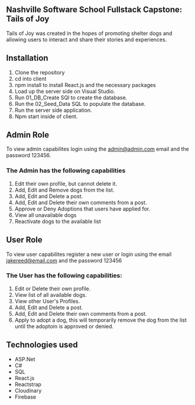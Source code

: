 
## Nashville Software School Fullstack Capstone: Tails of Joy
Tails of Joy was created in the hopes of promoting shelter dogs and allowing users to interact and share their stories and experiences.

## Installation
1. Clone the repository
2. cd into client
3. npm install to install React.js and the necessary packages
4. Load up the server side on Visual Studio.
5. Run 01_DB_Create SQl to create the database.
6. Run the 02_Seed_Data SQL to populate the database.
7. Run the server side application.
8. Npm start inside of client.

## Admin Role
To view admin capabilites login using the admin@admin.com email and the password 123456.
### The Admin has the following capabilities
1. Edit their own profile, but cannot delete it.
2. Add, Edit and Remove dogs from the list.
3. Add, Edit and Delete a post.
4. Add, Edit and Delete their own comments from a post.
5. Approve or Deny Adoptions that users have applied for.
6. View all unavailable dogs
7. Reactivate dogs to the available list


## User Role
To view user capabilites register a new user or login using the email jakereed@email.com and the password 123456
### The User has the following capabilities:
1. Edit or Delete their own profile.
2. View list of all available dogs.
3. View other User's Profiles.
4. Add, Edit and Delete a post.
5. Add, Edit and Delete their own comments from a post.
6. Apply to adopt a dog, this will temporarily remove the dog from the list until the adoptoin is approved or denied.

## Technologies used
- ASP.Net
- C#
- SQL
- React.js
- Reactstrap
- Cloudinary
- Firebase


